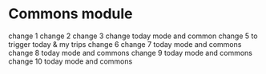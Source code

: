 # Commons module 
change 1
change 2
change 3
change today mode and common
change 5 to trigger today & my trips
change 6
change 7 today mode and commons
change 8 today mode and commons
change 9 today mode and commons
change 10 today mode and commons

